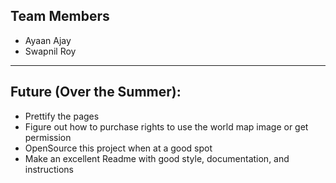 ## Team Members
* Ayaan Ajay
* Swapnil Roy
---
## Future (Over the Summer):
* Prettify the pages
* Figure out how to purchase rights to use the world map image or get permission
* OpenSource this project when at a good spot
* Make an excellent Readme with good style, documentation, and instructions
